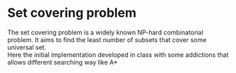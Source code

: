 # Set covering problem
The set covering problem is a widely known NP-hard combinatorial problem.
It aims to find the least number of subsets that cover some universal set. </br>
Here the initial implementation developed in class with some addictions that 
allows different searching way like A* 
